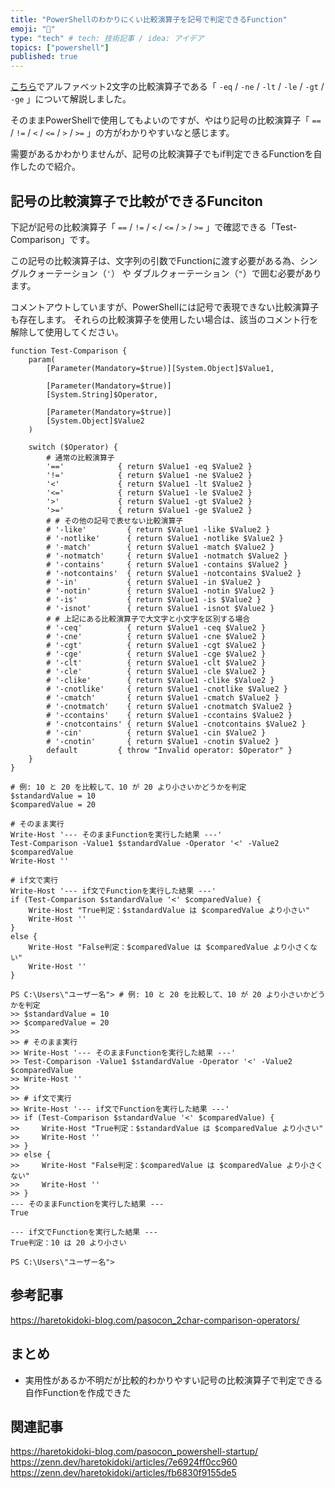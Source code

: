 ```yaml
---
title: "PowerShellのわかりにくい比較演算子を記号で判定できるFunction"
emoji: "🧮"
type: "tech" # tech: 技術記事 / idea: アイデア
topics: ["powershell"]
published: true
---
```

[こちら](https://haretokidoki-blog.com/pasocon_2char-comparison-operators/)でアルファベット2文字の比較演算子である「 `-eq` / `-ne` / `-lt` / `-le` / `-gt` / `-ge` 」について解説しました。

そのままPowerShellで使用してもよいのですが、やはり記号の比較演算子「 `==` / `!=` / `<` / `<=` / `>` / `>=` 」の方がわかりやすいなと感じます。

需要があるかわかりませんが、記号の比較演算子でもif判定できるFunctionを自作したので紹介。

## 記号の比較演算子で比較ができるFunciton

下記が記号の比較演算子「 `==` / `!=` / `<` / `<=` / `>` / `>=` 」で確認できる「Test-Comparison」です。

この記号の比較演算子は、文字列の引数でFunctionに渡す必要がある為、シングルクォーテーション（`'`） や ダブルクォーテーション（`"`）で囲む必要があります。

コメントアウトしていますが、PowerShellには記号で表現できない比較演算子も存在します。
それらの比較演算子を使用したい場合は、該当のコメント行を解除して使用してください。

```powershell:記号の比較演算子で比較ができるFunciton
function Test-Comparison {
    param(
        [Parameter(Mandatory=$true)][System.Object]$Value1,

        [Parameter(Mandatory=$true)]
        [System.String]$Operator,

        [Parameter(Mandatory=$true)]
        [System.Object]$Value2
    )

    switch ($Operator) {
        # 通常の比較演算子
        '=='            { return $Value1 -eq $Value2 }
        '!='            { return $Value1 -ne $Value2 }
        '<'             { return $Value1 -lt $Value2 }
        '<='            { return $Value1 -le $Value2 }
        '>'             { return $Value1 -gt $Value2 }
        '>='            { return $Value1 -ge $Value2 }
        # # その他の記号で表せない比較演算子
        # '-like'         { return $Value1 -like $Value2 }
        # '-notlike'      { return $Value1 -notlike $Value2 }
        # '-match'        { return $Value1 -match $Value2 }
        # '-notmatch'     { return $Value1 -notmatch $Value2 }
        # '-contains'     { return $Value1 -contains $Value2 }
        # '-notcontains'  { return $Value1 -notcontains $Value2 }
        # '-in'           { return $Value1 -in $Value2 }
        # '-notin'        { return $Value1 -notin $Value2 }
        # '-is'           { return $Value1 -is $Value2 }
        # '-isnot'        { return $Value1 -isnot $Value2 }
        # # 上記にある比較演算子で大文字と小文字を区別する場合
        # '-ceq'          { return $Value1 -ceq $Value2 }
        # '-cne'          { return $Value1 -cne $Value2 }
        # '-cgt'          { return $Value1 -cgt $Value2 }
        # '-cge'          { return $Value1 -cge $Value2 }
        # '-clt'          { return $Value1 -clt $Value2 }
        # '-cle'          { return $Value1 -cle $Value2 }
        # '-clike'        { return $Value1 -clike $Value2 }
        # '-cnotlike'     { return $Value1 -cnotlike $Value2 }
        # '-cmatch'       { return $Value1 -cmatch $Value2 }
        # '-cnotmatch'    { return $Value1 -cnotmatch $Value2 }
        # '-ccontains'    { return $Value1 -ccontains $Value2 }
        # '-cnotcontains' { return $Value1 -cnotcontains $Value2 }
        # '-cin'          { return $Value1 -cin $Value2 }
        # '-cnotin'       { return $Value1 -cnotin $Value2 }
        default         { throw "Invalid operator: $Operator" }
    }
}
```

```powershell:コピー用
# 例: 10 と 20 を比較して、10 が 20 より小さいかどうかを判定
$standardValue = 10
$comparedValue = 20

# そのまま実行
Write-Host '--- そのままFunctionを実行した結果 ---'
Test-Comparison -Value1 $standardValue -Operator '<' -Value2 $comparedValue
Write-Host ''

# if文で実行
Write-Host '--- if文でFunctionを実行した結果 ---'
if (Test-Comparison $standardValue '<' $comparedValue) {
    Write-Host "True判定：$standardValue は $comparedValue より小さい"
    Write-Host ''
}
else {
    Write-Host "False判定：$comparedValue は $comparedValue より小さくない"
    Write-Host ''
}
```

```powershell:実際に実行した結果
PS C:\Users\"ユーザー名"> # 例: 10 と 20 を比較して、10 が 20 より小さいかどうかを判定
>> $standardValue = 10
>> $comparedValue = 20
>>
>> # そのまま実行
>> Write-Host '--- そのままFunctionを実行した結果 ---'
>> Test-Comparison -Value1 $standardValue -Operator '<' -Value2 $comparedValue
>> Write-Host ''
>>
>> # if文で実行
>> Write-Host '--- if文でFunctionを実行した結果 ---'
>> if (Test-Comparison $standardValue '<' $comparedValue) {
>>     Write-Host "True判定：$standardValue は $comparedValue より小さい"
>>     Write-Host ''
>> }
>> else {
>>     Write-Host "False判定：$comparedValue は $comparedValue より小さくない"
>>     Write-Host ''
>> }
--- そのままFunctionを実行した結果 ---
True

--- if文でFunctionを実行した結果 ---
True判定：10 は 20 より小さい

PS C:\Users\"ユーザー名">
```

## 参考記事

https://haretokidoki-blog.com/pasocon_2char-comparison-operators/

## まとめ

- 実用性があるか不明だが比較的わかりやすい記号の比較演算子で判定できる自作Functionを作成できた

## 関連記事

https://haretokidoki-blog.com/pasocon_powershell-startup/
https://zenn.dev/haretokidoki/articles/7e6924ff0cc960
https://zenn.dev/haretokidoki/articles/fb6830f9155de5

